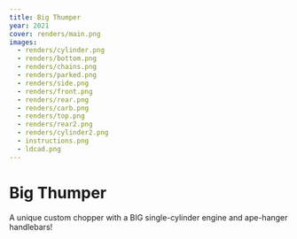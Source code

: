 ```yaml
---
title: Big Thumper
year: 2021
cover: renders/main.png
images:
  - renders/cylinder.png
  - renders/bottom.png
  - renders/chains.png
  - renders/parked.png
  - renders/side.png
  - renders/front.png
  - renders/rear.png
  - renders/carb.png
  - renders/top.png
  - renders/rear2.png
  - renders/cylinder2.png
  - instructions.png
  - ldcad.png
---
```


# Big Thumper

A unique custom chopper with a BIG single-cylinder engine and ape-hanger handlebars!
